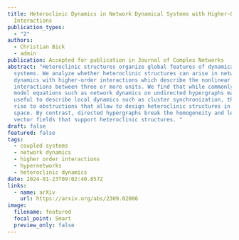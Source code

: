 ```yaml
---
title: Heteroclinic Dynamics in Network Dynamical Systems with Higher-Order
  Interactions
publication_types:
  - "2"
authors:
  - Christian Bick
  - admin
publication: Accepted for publication in Journal of Complex Networks
abstract: "Heteroclinic structures organize global features of dynamical
  systems. We analyze whether heteroclinic structures can arise in network
  dynamics with higher-order interactions which describe the nonlinear
  interactions between three or more units. We find that while commonly analyzed
  model equations such as network dynamics on undirected hypergraphs may be
  useful to describe local dynamics such as cluster synchronization, they give
  rise to obstructions that allow to design heteroclinic structures in phase
  space. By contrast, directed hypergraphs break the homogeneity and lead to
  vector fields that support heteroclinic structures. "
draft: false
featured: false
tags:
  - coupled systems
  - network dynamics
  - higher order interactions
  - hypernetworks
  - heteroclinic dynamics
date: 2024-01-23T09:02:40.857Z
links:
  - name: arXiv
    url: https://arxiv.org/abs/2309.02006
image:
  filename: featured
  focal_point: Smart
  preview_only: false
---
```

